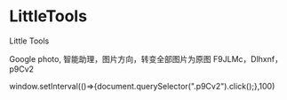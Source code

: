 # LittleTools
Little Tools


Google photo, 智能助理，图片方向，转变全部图片为原图
F9JLMc，Dlhxnf，p9Cv2

window.setInterval(()=>{document.querySelector(".p9Cv2").click();},100)
